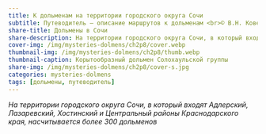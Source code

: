 ```yaml
---
title: К дольменам на территории городского округа Сочи
subtitle: Путеводитель — описание маршрутов к дольменам <br>© В.Н. Ковешников
share-title: Дольмены в Сочи
share-description: На территории городского округа Сочи, в который входят Адлерский, Лазаревский, Хостинский и Центральный районы Краснодарского края, насчитывается более 300 дольменов.
cover-img: /img/mysteries-dolmens/ch2p8/cover.webp
thumbnail-img: /img/mysteries-dolmens/ch2p8/thumb.webp
thumbnail-caption: Корытообразный дольмен Солохаульской группы
share-img: /img/mysteries-dolmens/ch2p8/cover-s.jpg
categories: mysteries-dolmens
tags: [дольмены, путеводитель]
---
```

_На территории городского округа Сочи, в который входят Адлерский, Лазаревский, Хостинский и Центральный районы Краснодарского края, насчитывается более 300 дольменов_
